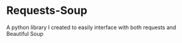 # Requests-Soup
A python library I created to easily interface with both requests and Beautiful Soup
